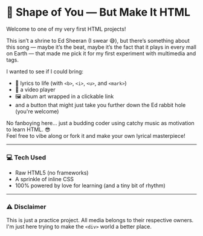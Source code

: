 # 🎵 Shape of You — But Make It HTML

Welcome to one of my very first HTML projects!

This isn’t a shrine to Ed Sheeran (I swear 😅), but there’s something about this song — maybe it’s the beat, maybe it’s the fact that it plays in every mall on Earth — that made me pick it for my first experiment with multimedia and tags.

I wanted to see if I could bring:
- 🎤 lyrics to life (with `<b>`, `<i>`, `<u>`, and `<mark>`)
- 🎥 a video player
- 🖼️ album art wrapped in a clickable link
- and a button that might just take you further down the Ed rabbit hole (you're welcome)

No fanboying here... just a budding coder using catchy music as motivation to learn HTML. 😎  
Feel free to vibe along or fork it and make your own lyrical masterpiece!

---

### 💻 Tech Used
- Raw HTML5 (no frameworks)
- A sprinkle of inline CSS
- 100% powered by love for learning (and a tiny bit of rhythm)

---

### ⚠️ Disclaimer
This is just a practice project. All media belongs to their respective owners.  
I'm just here trying to make the `<div>` world a better place.

